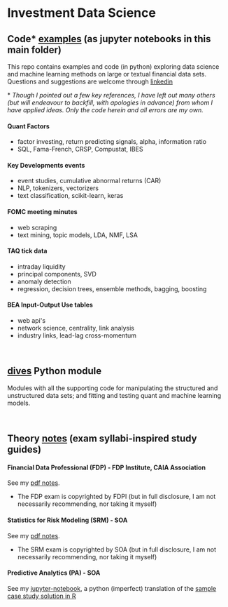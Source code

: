 # Investment Data Science

## Code* [examples](examples) (as jupyter notebooks in this main folder)

This repo contains examples and code (in python) exploring data science and machine learning methods
on large or textual financial data sets.  Questions and suggestions are welcome through
[linkedin](https://www.linkedin.com/in/terencelim)

\* _Though I pointed out a few key references, I have left out many others
(but will endeavour to backfill, with apologies in advance) from whom I have applied ideas.
Only the code herein and all errors are my own._ 

#### Quant Factors
- factor investing, return predicting signals, alpha, information ratio
- SQL, Fama-French, CRSP, Compustat, IBES

#### Key Developments events
- event studies, cumulative abnormal returns (CAR)
- NLP, tokenizers, vectorizers
- text classification, scikit-learn, keras

#### FOMC meeting minutes
- web scraping
- text mining, topic models, LDA, NMF, LSA

#### TAQ tick data
- intraday liquidity
- principal components, SVD
- anomaly detection
- regression, decision trees, ensemble methods, bagging, boosting

#### BEA Input-Output Use tables
- web api's
- network science, centrality, link analysis
- industry links, lead-lag cross-momentum

&nbsp;

## [dives](dives) Python module

Modules with all the supporting code for manipulating the structured and unstructured data sets;
and fitting and testing quant and machine learning models.

&nbsp;

## Theory [notes](notes) (exam syllabi-inspired study guides)

#### Financial Data Professional (FDP) - FDP Institute, CAIA Association
See my [pdf notes](https://terence-lim.github.io/notes/FDP.pdf).

- The FDP exam is copyrighted by FDPI
(but in full disclosure, I am not necessarily recommending, nor taking it myself)

#### Statistics for Risk Modeling (SRM) - SOA
See my [pdf notes](https://terence-lim.github.io/notes/SRM.pdf).

- The SRM exam is copyrighted by SOA
(but in full disclosure, I am not necessarily recommending, nor taking it myself)

#### Predictive Analytics (PA) - SOA
See my [jupyter-notebook](notes/exam-pa-hospital-readmission-sample-sol.ipynb),
a python (imperfect) translation of the
[sample case study solution in R](https://www.soa.org/education/exam-req/edu-exam-pa-detail/)
